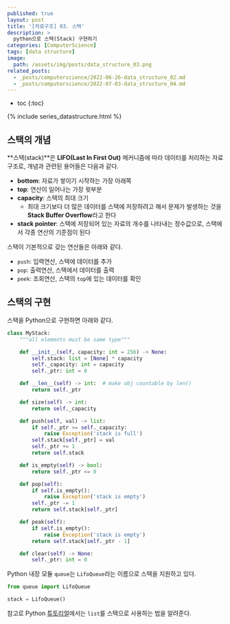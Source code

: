 ```yaml
---
published: true
layout: post
title: '[자료구조] 03. 스택'
description: >
  python으로 스택(Stack) 구현하기
categories: [ComputerScience]
tags: [data structure]
image:
  path: /assets/img/posts/data_structure_03.png
related_posts:
  - _posts/computerscience/2022-06-26-data_structure_02.md
  - _posts/computerscience/2022-07-03-data_structure_04.md
---
```

* toc
{:toc}

{% include series_datastructure.html %}

## 스택의 개념

**스택(stack)**은 **LIFO(Last In First Out)** 메커니즘에 따라 데이터를 처리하는 자료 구조로, 개념과 관련된 용어들은 다음과 같다.  

- **bottom**: 자료가 쌓이기 시작하는 가장 아래쪽
- **top**: 연산이 일어나는 가장 윗부분
- **capacity**: 스택의 최대 크기
  - 최대 크기보다 더 많은 데이터를 스택에 저장하려고 해서 문제가 발생하는 것을 **Stack Buffer Overflow**라고 한다
- **stack pointer**: 스택에 저장되어 있는 자료의 개수를 나타내는 정수값으로, 스택에서 각종 연산의 기준점이 된다

스택이 기본적으로 갖는 연산들은 아래와 같다.  

- `push`: 입력연산, 스택에 데이터를 추가
- `pop`: 출력연산, 스택에서 데이터를 출력
- `peek`: 조회연산, 스택의 `top`에 있는 데이터를 확인

## 스택의 구현

스택을 Python으로 구현하면 아래와 같다.  

```python
class MyStack:
    """all elements must be same type"""

    def __init__(self, capacity: int = 256) -> None:
        self.stack: list = [None] * capacity
        self._capacity: int = capacity
        self._ptr: int = 0

    def __len__(self) -> int:  # make obj countable by len()
        return self._ptr

    def size(self) -> int:
        return self._capacity

    def push(self, val) -> list:
        if self._ptr >= self._capacity:
            raise Exception('stack is full')
        self.stack[self._ptr] = val
        self._ptr += 1
        return self.stack

    def is_empty(self) -> bool:
        return self._ptr <= 0

    def pop(self):
        if self.is_empty():
            raise Exception('stack is empty')
        self._ptr -= 1
        return self.stack[self._ptr]

    def peak(self):
        if self.is_empty():
            raise Exception('stack is empty')
        return self.stack[self._ptr - 1]

    def clear(self) -> None:
        self._ptr: int = 0
```

Python 내장 모듈 `queue`는 `LifoQueue`라는 이름으로 스택을 지원하고 있다.  

```python
from queue import LifoQueue

stack = LifoQueue()
```

참고로 Python [튜토리얼](https://docs.python.org/3/tutorial/datastructures.html#using-lists-as-stacks)에서는 `list`를 스택으로 사용하는 법을 알려준다.  